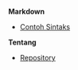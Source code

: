 **Markdown**
- [Contoh Sintaks](example/example.md)

**Tentang**
- [Repository](https://github.com/hezbymuhammad/markdown)
